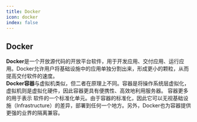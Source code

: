 ```yaml
---
title: Docker
icon: docker
index: false
---
```

## Docker
**Docker**是一个开放源代码的开放平台软件，用于开发应用、交付应用、运行应用。Docker允许用户将基础设施中的应用单独分割出来，形成更小的颗粒，从而提高交付软件的速度。    
**Docker容器**与虚拟机类似，但二者在原理上不同。容器是将操作系统层虚拟化，虚拟机则是虚拟化硬件，因此容器更具有便携性、高效地利用服务器。 容器更多的用于表示 软件的一个标准化单元。由于容器的标准化，因此它可以无视基础设施（Infrastructure）的差异，部署到任何一个地方。另外，Docker也为容器提供更强的业界的隔离兼容。     
